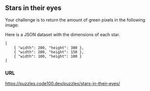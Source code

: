 ## Stars in their eyes

Your challenge is to return the amount of green pixels in the following image:

Here is a JSON dataset with the dimensions of each star.

```
[
    { "width": 200, "height": 300 },
    { "width": 200, "height": 150 },
    { "width": 100, "height": 100 }
]
```

### URL

https://puzzles.code100.dev/puzzles/stars-in-their-eyes/
